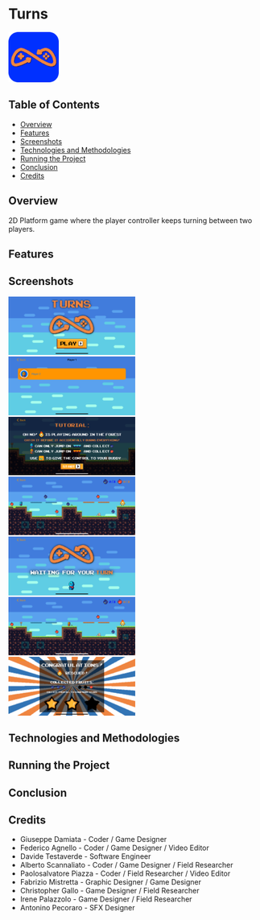 # Turns

<img src="https://github.com/AppleFoundationTurns/Turns/blob/main/images/AppIcon.png" alt="App Icon" style="width: 100px; height: 100px;">

## Table of Contents

- [Overview](#overview)
- [Features](#features)
- [Screenshots](#screenshots)
- [Technologies and Methodologies](#technologies-and-methodologies)
- [Running the Project](#running-the-project)
- [Conclusion](#conclusion)
- [Credits](#credits)

## Overview

2D Platform game where the player controller keeps turning between two players.

## Features

## Screenshots
<div>
  <img src="https://github.com/AppleFoundationTurns/Turns/blob/main/images/Menu.PNG" alt="Home Screen" style="width: 50%; height: auto;">
  <img src="https://github.com/AppleFoundationTurns/Turns/blob/main/images/PlayerSelect.PNG" alt="Player Select Screen" style="width: 50%; height: auto;">
  <img src="https://github.com/AppleFoundationTurns/Turns/blob/main/images/Tutorial.PNG" alt="Tutorial" style="width: 50%; height: auto;">
  <img src="https://github.com/AppleFoundationTurns/Turns/blob/main/images/Level1.PNG" alt="Player 1 View" style="width: 50%; height: auto;">
  <img src="https://github.com/AppleFoundationTurns/Turns/blob/main/images/Waiting.PNG" alt="Waiting Screen" style="width: 50%; height: auto;">
  <img src="https://github.com/AppleFoundationTurns/Turns/blob/main/images/Level2.PNG" alt="Player 2 View" style="width: 50%; height: auto;">
  <img src="https://github.com/AppleFoundationTurns/Turns/blob/main/images/FinalScreen.PNG" alt="Final Screen" style="width: 50%; height: auto;">
</div>

## Technologies and Methodologies


## Running the Project


## Conclusion


## Credits

- Giuseppe Damiata - Coder / Game Designer
- Federico Agnello - Coder / Game Designer / Video Editor
- Davide Testaverde - Software Engineer
- Alberto Scannaliato - Coder / Game Designer / Field Researcher
- Paolosalvatore Piazza - Coder / Field Researcher / Video Editor
- Fabrizio Mistretta - Graphic Designer / Game Designer
- Christopher Gallo - Game Designer / Field Researcher
- Irene Palazzolo - Game Designer / Field Researcher
- Antonino Pecoraro - SFX Designer